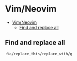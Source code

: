 # Vim/Neovim
<!--ts-->
* [Vim/Neovim](vim.md#vimneovim)
   * [Find and replace all](vim.md#find-and-replace-all)

<!-- Added by: runner, at: Wed Sep 15 14:48:25 UTC 2021 -->

<!--te-->

## Find and replace all
```vim
:%s/replace_this/replace_with/g
```
